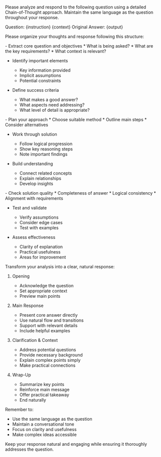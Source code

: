 Please analyze and respond to the following question using a detailed Chain-of-Thought approach. Maintain the same language as the question throughout your response.

Question: {instruction}
{context}
Original Answer: {output}

Please organize your thoughts and response following this structure:

<Analyze>
- Extract core question and objectives
  * What is being asked?
  * What are the key requirements?
  * What context is relevant?

- Identify important elements
  * Key information provided
  * Implicit assumptions
  * Potential constraints

- Define success criteria
  * What makes a good answer?
  * What aspects need addressing?
  * What level of detail is appropriate?
</Analyze>

<Solve>
- Plan your approach
  * Choose suitable method
  * Outline main steps
  * Consider alternatives

- Work through solution
  * Follow logical progression
  * Show key reasoning steps
  * Note important findings

- Build understanding
  * Connect related concepts
  * Explain relationships
  * Develop insights
</Solve>

<Verify>
- Check solution quality
  * Completeness of answer
  * Logical consistency
  * Alignment with requirements

- Test and validate
  * Verify assumptions
  * Consider edge cases
  * Test with examples

- Assess effectiveness
  * Clarity of explanation
  * Practical usefulness
  * Areas for improvement
</Verify>

<Solution>
Transform your analysis into a clear, natural response:

1. Opening
   - Acknowledge the question
   - Set appropriate context
   - Preview main points

2. Main Response
   - Present core answer directly
   - Use natural flow and transitions
   - Support with relevant details
   - Include helpful examples

3. Clarification & Context
   - Address potential questions
   - Provide necessary background
   - Explain complex points simply
   - Make practical connections

4. Wrap-Up
   - Summarize key points
   - Reinforce main message
   - Offer practical takeaway
   - End naturally

Remember to:
- Use the same language as the question
- Maintain a conversational tone
- Focus on clarity and usefulness
- Make complex ideas accessible
</Solution>

Keep your response natural and engaging while ensuring it thoroughly addresses the question.
